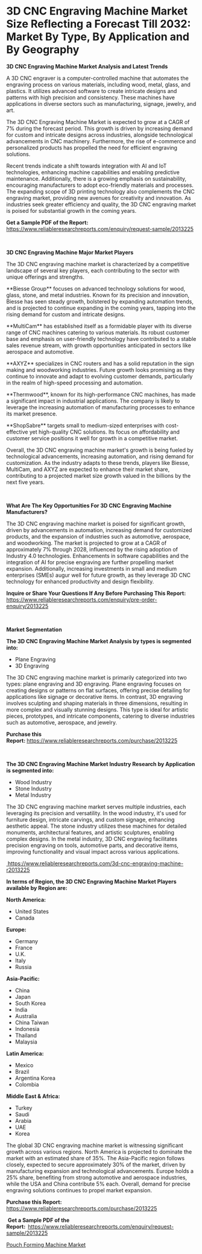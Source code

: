 <p><h1>3D CNC Engraving Machine Market Size Reflecting a Forecast Till 2032: Market By Type, By Application and By Geography</h1></p><p><strong>3D CNC Engraving Machine Market Analysis and Latest Trends</strong></p>
<p><p>A 3D CNC engraver is a computer-controlled machine that automates the engraving process on various materials, including wood, metal, glass, and plastics. It utilizes advanced software to create intricate designs and patterns with high precision and consistency. These machines have applications in diverse sectors such as manufacturing, signage, jewelry, and art.</p><p>The 3D CNC Engraving Machine Market is expected to grow at a CAGR of 7% during the forecast period. This growth is driven by increasing demand for custom and intricate designs across industries, alongside technological advancements in CNC machinery. Furthermore, the rise of e-commerce and personalized products has propelled the need for efficient engraving solutions.</p><p>Recent trends indicate a shift towards integration with AI and IoT technologies, enhancing machine capabilities and enabling predictive maintenance. Additionally, there is a growing emphasis on sustainability, encouraging manufacturers to adopt eco-friendly materials and processes. The expanding scope of 3D printing technology also complements the CNC engraving market, providing new avenues for creativity and innovation. As industries seek greater efficiency and quality, the 3D CNC engraving market is poised for substantial growth in the coming years.</p></p>
<p><strong>Get a Sample PDF of the Report:&nbsp;</strong> <a href="https://www.reliableresearchreports.com/enquiry/request-sample/2013225?utm_campaign=3543&utm_medium=2&utm_source=Github&utm_content=ia&utm_term=10042025&utm_id=3d-cnc-engraving-machine">https://www.reliableresearchreports.com/enquiry/request-sample/2013225</a></p>
<p>&nbsp;</p>
<p><strong>3D CNC Engraving Machine Major Market Players</strong></p>
<p><p>The 3D CNC engraving machine market is characterized by a competitive landscape of several key players, each contributing to the sector with unique offerings and strengths.</p><p>**Biesse Group** focuses on advanced technology solutions for wood, glass, stone, and metal industries. Known for its precision and innovation, Biesse has seen steady growth, bolstered by expanding automation trends, and is projected to continue expanding in the coming years, tapping into the rising demand for custom and intricate designs.</p><p>**MultiCam** has established itself as a formidable player with its diverse range of CNC machines catering to various materials. Its robust customer base and emphasis on user-friendly technology have contributed to a stable sales revenue stream, with growth opportunities anticipated in sectors like aerospace and automotive.</p><p>**AXYZ** specializes in CNC routers and has a solid reputation in the sign making and woodworking industries. Future growth looks promising as they continue to innovate and adapt to evolving customer demands, particularly in the realm of high-speed processing and automation.</p><p>**Thermwood**, known for its high-performance CNC machines, has made a significant impact in industrial applications. The company is likely to leverage the increasing automation of manufacturing processes to enhance its market presence.</p><p>**ShopSabre** targets small to medium-sized enterprises with cost-effective yet high-quality CNC solutions. Its focus on affordability and customer service positions it well for growth in a competitive market.</p><p>Overall, the 3D CNC engraving machine market's growth is being fueled by technological advancements, increasing automation, and rising demand for customization. As the industry adapts to these trends, players like Biesse, MultiCam, and AXYZ are expected to enhance their market share, contributing to a projected market size growth valued in the billions by the next five years.</p></p>
<p>&nbsp;</p>
<p><strong>What Are The Key Opportunities For 3D CNC Engraving Machine Manufacturers?</strong></p>
<p><p>The 3D CNC engraving machine market is poised for significant growth, driven by advancements in automation, increasing demand for customized products, and the expansion of industries such as automotive, aerospace, and woodworking. The market is projected to grow at a CAGR of approximately 7% through 2028, influenced by the rising adoption of Industry 4.0 technologies. Enhancements in software capabilities and the integration of AI for precise engraving are further propelling market expansion. Additionally, increasing investments in small and medium enterprises (SMEs) augur well for future growth, as they leverage 3D CNC technology for enhanced productivity and design flexibility.</p></p>
<p><strong>Inquire or Share Your Questions If Any Before Purchasing This Report:</strong> <a href="https://www.reliableresearchreports.com/enquiry/pre-order-enquiry/2013225?utm_campaign=3543&utm_medium=2&utm_source=Github&utm_content=ia&utm_term=10042025&utm_id=3d-cnc-engraving-machine">https://www.reliableresearchreports.com/enquiry/pre-order-enquiry/2013225</a></p>
<p>&nbsp;</p>
<p><strong>Market Segmentation</strong></p>
<p><strong>The 3D CNC Engraving Machine Market Analysis by types is segmented into:</strong></p>
<p><ul><li>Plane Engraving</li><li>3D Engraving</li></ul></p>
<p><p>The 3D CNC engraving machine market is primarily categorized into two types: plane engraving and 3D engraving. Plane engraving focuses on creating designs or patterns on flat surfaces, offering precise detailing for applications like signage or decorative items. In contrast, 3D engraving involves sculpting and shaping materials in three dimensions, resulting in more complex and visually stunning designs. This type is ideal for artistic pieces, prototypes, and intricate components, catering to diverse industries such as automotive, aerospace, and jewelry.</p></p>
<p><strong>Purchase this Report:&nbsp;</strong><a href="https://www.reliableresearchreports.com/purchase/2013225?utm_campaign=3543&utm_medium=2&utm_source=Github&utm_content=ia&utm_term=10042025&utm_id=3d-cnc-engraving-machine">https://www.reliableresearchreports.com/purchase/2013225</a></p>
<p>&nbsp;</p>
<p><strong>The 3D CNC Engraving Machine Market Industry Research by Application is segmented into:</strong></p>
<p><ul><li>Wood Industry</li><li>Stone Industry</li><li>Metal Industry</li></ul></p>
<p><p>The 3D CNC engraving machine market serves multiple industries, each leveraging its precision and versatility. In the wood industry, it's used for furniture design, intricate carvings, and custom signage, enhancing aesthetic appeal. The stone industry utilizes these machines for detailed monuments, architectural features, and artistic sculptures, enabling complex designs. In the metal industry, 3D CNC engraving facilitates precision engraving on tools, automotive parts, and decorative items, improving functionality and visual impact across various applications.</p></p>
<p><a href="https://www.reliableresearchreports.com/3d-cnc-engraving-machine-r2013225?utm_campaign=3543&utm_medium=2&utm_source=Github&utm_content=ia&utm_term=10042025&utm_id=3d-cnc-engraving-machine">&nbsp;https://www.reliableresearchreports.com/3d-cnc-engraving-machine-r2013225</a></p>
<p><strong>In terms of Region, the 3D CNC Engraving Machine Market Players available by Region are:</strong></p>
<p>
    <p> <strong> North America: </strong>
        <ul>
            <li>United States</li>
            <li>Canada</li>
        </ul>
        </p> 
    <p> <strong> Europe: </strong>
        <ul>
            <li>Germany</li>
            <li>France</li>
            <li>U.K.</li>
            <li>Italy</li>
            <li>Russia</li>
        </ul>
        </p> 
    <p> <strong> Asia-Pacific: </strong>
        <ul>
            <li>China</li>
            <li>Japan</li>
            <li>South Korea</li>
            <li>India</li>
            <li>Australia</li>
            <li>China Taiwan</li>
            <li>Indonesia</li>
            <li>Thailand</li>
            <li>Malaysia</li>
        </ul>
        </p> 
    <p> <strong> Latin America: </strong>
        <ul>
            <li>Mexico</li>
            <li>Brazil</li>
            <li>Argentina Korea</li>
            <li>Colombia</li>
        </ul>
        </p> 
    <p> <strong> Middle East & Africa: </strong>
        <ul>
            <li>Turkey</li>
            <li>Saudi</li>
            <li>Arabia</li>
            <li>UAE</li>
            <li>Korea</li>
        </ul>
    </p>
    </p>
<p><p>The global 3D CNC engraving machine market is witnessing significant growth across various regions. North America is projected to dominate the market with an estimated share of 35%. The Asia-Pacific region follows closely, expected to secure approximately 30% of the market, driven by manufacturing expansion and technological advancements. Europe holds a 25% share, benefiting from strong automotive and aerospace industries, while the USA and China contribute 5% each. Overall, demand for precise engraving solutions continues to propel market expansion.</p></p>
<p><strong>Purchase this Report: </strong><a href="https://www.reliableresearchreports.com/purchase/2013225?utm_campaign=3543&utm_medium=2&utm_source=Github&utm_content=ia&utm_term=10042025&utm_id=3d-cnc-engraving-machine">https://www.reliableresearchreports.com/purchase/2013225</a></p>
<p>&nbsp;<strong>Get a Sample PDF of the Report:&nbsp;&nbsp;</strong><a href="https://www.reliableresearchreports.com/enquiry/request-sample/2013225?utm_campaign=3543&utm_medium=2&utm_source=Github&utm_content=ia&utm_term=10042025&utm_id=3d-cnc-engraving-machine">https://www.reliableresearchreports.com/enquiry/request-sample/2013225</a></p>
<p><strong></strong></p>
<p><p><a href="https://github.com/jenithschijf/Market-Research-Report-List-1/blob/main/pouch-forming-machine-market.md?utm_campaign=3543&utm_medium=2&utm_source=Github&utm_content=ia&utm_term=10042025&utm_id=3d-cnc-engraving-machine">Pouch Forming Machine Market</a></p></p>